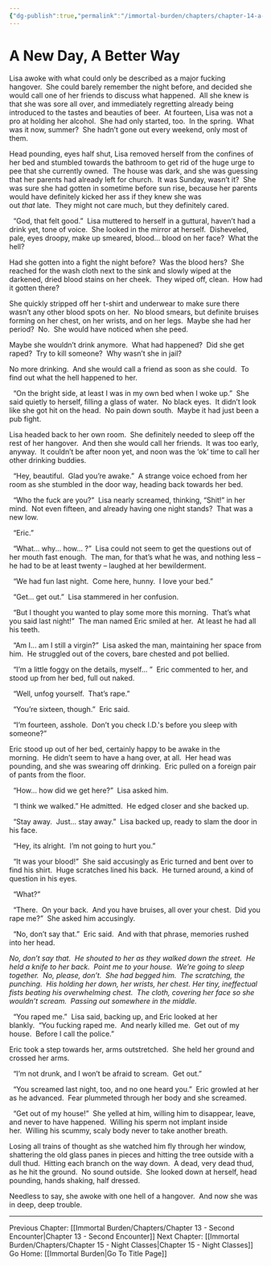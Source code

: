 ```yaml
---
{"dg-publish":true,"permalink":"/immortal-burden/chapters/chapter-14-a-new-day-a-better-way/"}
---
```


# A New Day, A Better Way

Lisa awoke with what could only be described as a major fucking hangover.  She could barely remember the night before, and decided she would call one of her friends to discuss what happened.  All she knew is that she was sore all over, and immediately regretting already being introduced to the tastes and beauties of beer.  At fourteen, Lisa was not a pro at holding her alcohol.  She had only started, too.  In the spring.  What was it now, summer?  She hadn’t gone out every weekend, only most of them.  

Head pounding, eyes half shut, Lisa removed herself from the confines of her bed and stumbled towards the bathroom to get rid of the huge urge to pee that she currently owned.  The house was dark, and she was guessing that her parents had already left for church.  It was Sunday, wasn’t it?  She was sure she had gotten in sometime before sun rise, because her parents would have definitely kicked her ass if they knew she was out _that_ late.  They might not care much, but they definitely cared.

  “God, that felt good.”  Lisa muttered to herself in a guttural, haven’t had a drink yet, tone of voice.  She looked in the mirror at herself.  Disheveled, pale, eyes droopy, make up smeared, blood... blood on her face?  What the hell?

Had she gotten into a fight the night before?  Was the blood hers?  She reached for the wash cloth next to the sink and slowly wiped at the darkened, dried blood stains on her cheek.  They wiped off, clean.  How had it gotten there?

She quickly stripped off her t-shirt and underwear to make sure there wasn’t any other blood spots on her.  No blood smears, but definite bruises forming on her chest, on her wrists, and on her legs.  Maybe she had her period?  No.  She would have noticed when she peed.  

Maybe she wouldn’t drink anymore.  What had happened?  Did she get raped?  Try to kill someone?  Why wasn’t she in jail?  

No more drinking.  And she would call a friend as soon as she could.  To find out what the hell happened to her. 

  “On the bright side, at least I was in my own bed when I woke up.”  She said quietly to herself, filling a glass of water.  No black eyes.  It didn’t look like she got hit on the head.  No pain down south.  Maybe it had just been a pub fight.  

Lisa headed back to her own room.  She definitely needed to sleep off the rest of her hangover.  And then she would call her friends.  It was too early, anyway.  It couldn’t be after noon yet, and noon was the ‘ok’ time to call her other drinking buddies.  

  “Hey, beautiful.  Glad you’re awake.”  A strange voice echoed from her room as she stumbled in the door way, heading back towards her bed.

  “Who the fuck are you?”  Lisa nearly screamed, thinking, “Shit!” in her mind.  Not even fifteen, and already having one night stands?  That was a new low.

  “Eric.”

  “What... why... how... ?”  Lisa could not seem to get the questions out of her mouth fast enough.  The man, for that’s what he was, and nothing less – he had to be at least twenty – laughed at her bewilderment.

  “We had fun last night.  Come here, hunny.  I love your bed.”

  “Get... get out.”  Lisa stammered in her confusion.

  “But I thought you wanted to play some more this morning.  That’s what you said last night!”  The man named Eric smiled at her.  At least he had all his teeth.

  “Am I... am I still a virgin?”  Lisa asked the man, maintaining her space from him.  He struggled out of the covers, bare chested and pot bellied.

  “I’m a little foggy on the details, myself... ”  Eric commented to her, and stood up from her bed, full out naked.

  “Well, unfog yourself.  That’s rape.”

  “You’re sixteen, though.”  Eric said.

  “I’m fourteen, asshole.  Don’t you check I.D.'s before you sleep with someone?”

Eric stood up out of her bed, certainly happy to be awake in the morning.  He didn’t seem to have a hang over, at all.  Her head was pounding, and she was swearing off drinking.  Eric pulled on a foreign pair of pants from the floor.

  “How... how did we get here?”  Lisa asked him.

  “I think we walked.” He admitted.  He edged closer and she backed up.  

  “Stay away.  Just... stay away.”  Lisa backed up, ready to slam the door in his face.  

  “Hey, its alright.  I’m not going to hurt you.”

  “It was your blood!”  She said accusingly as Eric turned and bent over to find his shirt.  Huge scratches lined his back.  He turned around, a kind of question in his eyes.

  “What?”

  “There.  On your back.  And you have bruises, all over your chest.  Did you rape me?”  She asked him accusingly.

  “No, don’t say that.”  Eric said.  And with that phrase, memories rushed into her head.

_No, don’t say that.  He shouted to her as they walked down the street.  He held a knife to her back.  Point me to your house.  We’re going to sleep together.  No, please, don’t.  She had begged him.  The scratching, the punching.  His holding her down, her wrists, her chest. Her tiny, ineffectual fists beating his overwhelming chest.  The cloth, covering her face so she wouldn’t scream.  Passing out somewhere in the middle._

  “You raped me.”  Lisa said, backing up, and Eric looked at her blankly.  “You fucking raped me.  And nearly killed me.  Get out of my house.  Before I call the police.”  

Eric took a step towards her, arms outstretched.  She held her ground and crossed her arms. 

  “I’m not drunk, and I won’t be afraid to scream.  Get out.”

  “You screamed last night, too, and no one heard you.”  Eric growled at her as he advanced.  Fear plummeted through her body and she screamed.

  “Get out of my house!”  She yelled at him, willing him to disappear, leave, and never to have happened.  Willing his sperm not implant inside her.  Willing his scummy, scaly body never to take another breath.  

Losing all trains of thought as she watched him fly through her window, shattering the old glass panes in pieces and hitting the tree outside with a dull thud.  Hitting each branch on the way down.  A dead, very dead thud, as he hit the ground.  No sound outside.  She looked down at herself, head pounding, hands shaking, half dressed.  

Needless to say, she awoke with one hell of a hangover.  And now she was in deep, deep trouble.

---
Previous Chapter: [[Immortal Burden/Chapters/Chapter 13 - Second Encounter\|Chapter 13 - Second Encounter]]
Next Chapter: [[Immortal Burden/Chapters/Chapter 15 - Night Classes\|Chapter 15 - Night Classes]]
Go Home: [[Immortal Burden\|Go To Title Page]]
  